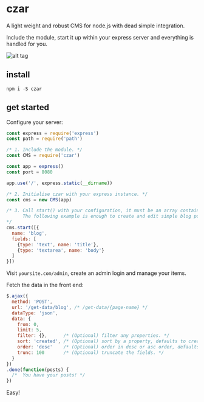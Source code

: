 # czar

A light weight and robust CMS for node.js with dead simple integration.

Include the module, start it up within your express server and everything is handled for you.

![alt tag](http://i.imgur.com/LpNxVnU.png)


## install

`npm i -S czar`

## get started

Configure your server:

```javascript
const express = require('express')
const path = require('path')

/* 1. Include the module. */
const CMS = require('czar')

const app = express()
const port = 8080

app.use('/', express.static(__dirname))

/* 2. Initialise czar with your express instance. */
const cms = new CMS(app)

/* 3. Call start() with your configuration, it must be an array containing sections.
      The following example is enough to create and edit simple blog posts.
*/
cms.start([{
  name: 'blog',
  fields: [
    {type: 'text', name: 'title'},
    {type: 'textarea', name: 'body'}
  ]
}])
```

Visit `yoursite.com/admin`, create an admin login and manage your items.

Fetch the data in the front end:

```javascript
$.ajax({
  method: 'POST',
  url: '/get-data/blog', /* /get-data/{page-name} */
  dataType: 'json',
  data: {
    from: 0,
    limit: 5,
    filter: {},      /* (Optional) filter any properties. */
    sort: 'created', /* (Optional) sort by a property, defaults to creation time. */
    order: 'desc'    /* (Optional) order in desc or asc order, defaults to desc. */
    trunc: 100       /* (Optional) truncate the fields. */
  }
})
.done(function(posts) {
  /*  You have your posts! */
})
```

Easy!
